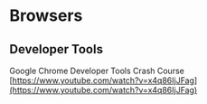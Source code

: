 # Browsers
## Developer Tools

Google Chrome Developer Tools Crash Course
[https://www.youtube.com/watch?v=x4q86IjJFag](https://www.youtube.com/watch?v=x4q86IjJFag)
